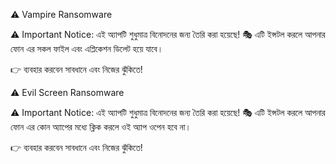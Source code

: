 ⚠️ Vampire Ransomware

⚠️ Important Notice: 
এই অ্যাপটি শুধুমাত্র বিনোদনের জন্য তৈরি করা হয়েছে! 🎭 এটি ইন্সটল করলে আপনার ফোন এর সকল ফাইল এবং এপ্লিকেশন ডিলেট হয়ে যাবে।

👉 ব্যবহার করবেন সাবধানে এবং নিজের ঝুঁকিতে!







⚠️ Evil Screen Ransomware

⚠️ Important Notice: 
এই অ্যাপটি শুধুমাত্র বিনোদনের জন্য তৈরি করা হয়েছে! 🎭 এটি ইন্সটল করলে আপনার ফোন এর কোন অ্যাপের মধ্যে ক্লিক করলে ওই অ্যাপ ওপেন হবে না।

👉 ব্যবহার করবেন সাবধানে এবং নিজের ঝুঁকিতে!

